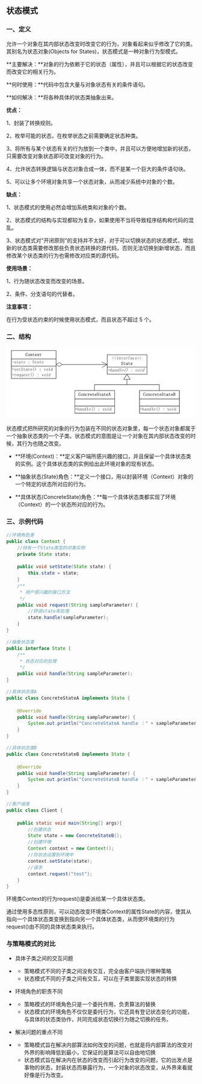 ## 状态模式

### 一、定义

允许一个对象在其内部状态改变时改变它的行为，对象看起来似乎修改了它的类。 其别名为状态对象(Objects for States)，状态模式是一种对象行为型模式。

**主要解决：**对象的行为依赖于它的状态（属性），并且可以根据它的状态改变而改变它的相关行为。

**何时使用：**代码中包含大量与对象状态有关的条件语句。

**如何解决：**将各种具体的状态类抽象出来。



**优点：** 

1、封装了转换规则。 

2、枚举可能的状态，在枚举状态之前需要确定状态种类。 

3、将所有与某个状态有关的行为放到一个类中，并且可以方便地增加新的状态，只需要改变对象状态即可改变对象的行为。

4、允许状态转换逻辑与状态对象合成一体，而不是某一个巨大的条件语句块。 

5、可以让多个环境对象共享一个状态对象，从而减少系统中对象的个数。



**缺点：** 

1、状态模式的使用必然会增加系统类和对象的个数。 

2、状态模式的结构与实现都较为复杂，如果使用不当将导致程序结构和代码的混乱。 

3、状态模式对"开闭原则"的支持并不太好，对于可以切换状态的状态模式，增加新的状态类需要修改那些负责状态转换的源代码，否则无法切换到新增状态，而且修改某个状态类的行为也需修改对应类的源代码。



**使用场景：** 

1、行为随状态改变而改变的场景。 

2、条件、分支语句的代替者。



**注意事项：**

在行为受状态约束的时候使用状态模式，而且状态不超过 5 个。



### 二、结构

![state_01](./res/state_01.png)

状态模式把所研究的对象的行为包装在不同的状态对象里，每一个状态对象都属于一个抽象状态类的一个子类。状态模式的意图是让一个对象在其内部状态改变的时候，其行为也随之改变。

* **环境(Context)：**定义客户端所感兴趣的接口，并且保留一个具体状态类的实例。这个具体状态类的实例给出此环境对象的现有状态。

* **抽象状态(State)角色：**定义一个接口，用以封装环境（Context）对象的一个特定的状态所对应的行为。

* **具体状态(ConcreteState)角色：**每一个具体状态类都实现了环境（Context）的一个状态所对应的行为。

  

### 三、示例代码

```java
//环境角色类
public class Context {
    //持有一个State类型的对象实例
    private State state;

    public void setState(State state) {
        this.state = state;
    }
    /**
     * 用户感兴趣的接口方法
     */
    public void request(String sampleParameter) {
        //转调state来处理
        state.handle(sampleParameter);
    }
}
```

```java
//抽象状态类
public interface State {
    /**
     * 状态对应的处理
     */
    public void handle(String sampleParameter);
}
```

```java
//具体状态类A
public class ConcreteStateA implements State {

    @Override
    public void handle(String sampleParameter) {
        System.out.println("ConcreteStateA handle ：" + sampleParameter);
    }
}
```

```java
//具体状态类B
public class ConcreteStateB implements State {
    
    @Override
    public void handle(String sampleParameter) {    
        System.out.println("ConcreteStateB handle ：" + sampleParameter);
    }
}
```

```java
//客户端类
public class Client {

    public static void main(String[] args){
        //创建状态
        State state = new ConcreteStateB();
        //创建环境
        Context context = new Context();
        //将状态设置到环境中
        context.setState(state);
        //请求
        context.request("test");
    }
}
```

环境类Context的行为request()是委派给某一个具体状态类。

通过使用多态性原则，可以动态改变环境类Context的属性State的内容，使其从指向一个具体状态类变换到指向另一个具体状态类，从而使环境类的行为request()由不同的具体状态类来执行。





### **与策略模式的对比**

- 具体子类之间的交互问题

- - 策略模式不同的子类之间没有交互，完全由客户端执行哪种策略
  - 状态模式不同的子类之间有交互，可以在子类里面实现状态的转换



- 环境角色的职责不同

- - 策略模式的环境角色只是一个委托作用，负责算法的替换
  - 状态模式的环境角色不仅仅是委托行为，它还具有登记状态变化的功能，与具体的状态类协作，共同完成状态切换行为随之切换的任务。



- 解决问题的重点不同

- - 策略模式旨在解决内部算法如何改变的问题，也就是将内部算法的改变对外界的影响降低到最小，它保证的是算法可以自由地切换
  - 状态模式旨在解决内在状态的改变而引起行为改变的问题，它的出发点是事物的状态，封装状态而暴露行为，一个对象的状态改变，从外界来看就好像是行为改变。